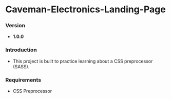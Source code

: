 <h1>Caveman-Electronics-Landing-Page</h1>

<h3>Version</h3>
<ul>
    <li><strong>1.0.0</strong></li>
</ul>

<h3>Introduction</h3>
<ul>
    <li>This project is built to practice learning about a CSS preprocessor (SASS).</li>
</ul>

<h3>Requirements</h3>
<ul>
    <li>CSS Preprocessor</li>
</ul>


